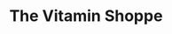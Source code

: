 ---
title: "The Vitamin Shoppe"
url: /buffalo/the-vitamin-shoppe-transit-road/
shop: Nahrungsergänzung
---